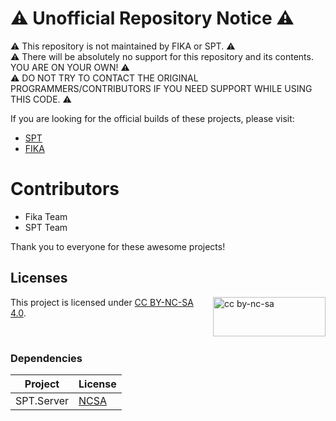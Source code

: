 # ⚠️ Unofficial Repository Notice ⚠️

⚠️ This repository is not maintained by FIKA or SPT. ⚠️  
⚠️ There will be absolutely no support for this repository and its contents. YOU ARE ON YOUR OWN! ⚠️  
⚠️ DO NOT TRY TO CONTACT THE ORIGINAL PROGRAMMERS/CONTRIBUTORS IF YOU NEED SUPPORT WHILE USING THIS CODE. ⚠️

If you are looking for the official builds of these projects, please visit:

- [SPT](https://sp-tarkov.com/)
- [FIKA](https://github.com/project-fika)

# Contributors

- Fika Team
- SPT Team

Thank you to everyone for these awesome projects!


## Licenses

[<img src="https://mirrors.creativecommons.org/presskit/buttons/88x31/svg/by-nc-sa.svg" alt="cc by-nc-sa" width="180" height="63" align="right">](https://creativecommons.org/licenses/by-nc-sa/4.0/legalcode.en)

This project is licensed under [CC BY-NC-SA 4.0](https://creativecommons.org/licenses/by-nc-sa/4.0/legalcode.en).

<br />

### Dependencies

| **Project** | **License**                                                                   |
| ----------- | ----------------------------------------------------------------------------- |
| SPT.Server  | [NCSA](https://dev.sp-tarkov.com/SPT/Server/src/branch/master/LICENSE.md) |
